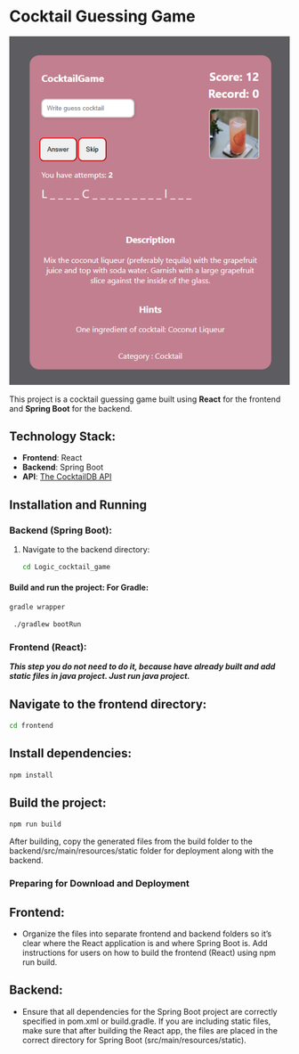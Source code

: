 # Cocktail Guessing Game

![Описание изображения](https://github.com/Mcclares/Cocktail_Game/blob/main/CocktailGame.png)

This project is a cocktail guessing game built using **React** for the frontend and **Spring Boot** for the backend.

## Technology Stack:
- **Frontend**: React
- **Backend**: Spring Boot
- **API**: [The CocktailDB API](https://www.thecocktaildb.com/)

## Installation and Running

### Backend (Spring Boot):
1. Navigate to the backend directory:
   ```bash
   cd Logic_cocktail_game

#### Build and run the project: For Gradle:
  ```bash
  gradle wrapper
   ```
 ```bash
  ./gradlew bootRun
   ```

### Frontend (React):
***This step you do not need to do it, because have already built and add static files in java project. Just run java project.***
## Navigate to the frontend directory:
   ```bash
   cd frontend
   ```
## Install dependencies:

   ```bash
   npm install
   ```
## Build the project:
   ```bash
   npm run build
   ```
After building, copy the generated files from the build folder to the backend/src/main/resources/static folder for deployment along with the backend.

### Preparing for Download and Deployment
 ## Frontend:
 - Organize the files into separate frontend and backend folders so it’s clear where the React application is and where Spring Boot is.
Add instructions for users on how to build the frontend (React) using npm run build.
 ## Backend:
 - Ensure that all dependencies for the Spring Boot project are correctly specified in pom.xml or build.gradle.
If you are including static files, make sure that after building the React app, the files are placed in the correct directory for Spring Boot (src/main/resources/static).
